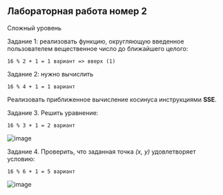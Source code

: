 ## Лабораторная работа номер 2

Сложный уровень

Задание 1: реализовать функцию, округляющую введенное пользователем вещественное число до ближайшего целого:

    16 % 2 + 1 = 1 вариант => вверх (1)

Задание 2: нужно вычислить

    16 % 4 + 1 = 1 вариант 
    
Реализовать приближенное вычисление косинуса инструкциями **SSE**.

Задание 3. Решить уравнение: 

    16 % 3 + 1 = 2 вариант

![image](https://github.com/Santas7/ASM/assets/86359412/2a8a3206-3d20-4048-9a48-889ecac130c4)


Задание 4. Проверить, что заданная точка _(x, y)_ удовлетворяет условию:

    16 % 6 + 1 = 5 вариант

![image](https://github.com/Santas7/ASM/assets/86359412/fe6b7e83-2fe1-4326-95db-c4ca52e20bac)





